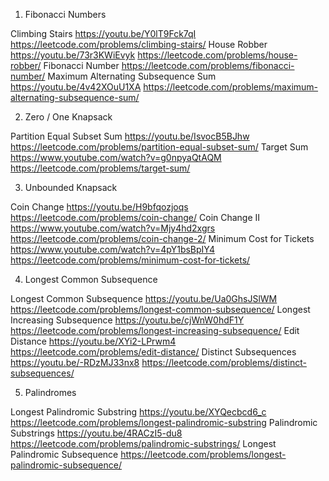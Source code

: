 1. Fibonacci Numbers	

Climbing Stairs	https://youtu.be/Y0lT9Fck7qI	https://leetcode.com/problems/climbing-stairs/
House Robber	https://youtu.be/73r3KWiEvyk	https://leetcode.com/problems/house-robber/
Fibonacci Number		https://leetcode.com/problems/fibonacci-number/
Maximum Alternating Subsequence Sum	https://youtu.be/4v42XOuU1XA	https://leetcode.com/problems/maximum-alternating-subsequence-sum/
		
2. Zero / One Knapsack		

Partition Equal Subset Sum	https://youtu.be/IsvocB5BJhw	https://leetcode.com/problems/partition-equal-subset-sum/
Target Sum	https://www.youtube.com/watch?v=g0npyaQtAQM	https://leetcode.com/problems/target-sum/
		
3. Unbounded Knapsack		

Coin Change	https://youtu.be/H9bfqozjoqs	https://leetcode.com/problems/coin-change/
Coin Change II	https://www.youtube.com/watch?v=Mjy4hd2xgrs	https://leetcode.com/problems/coin-change-2/
Minimum Cost for Tickets	https://www.youtube.com/watch?v=4pY1bsBpIY4	https://leetcode.com/problems/minimum-cost-for-tickets/
		
4. Longest Common Subsequence		

Longest Common Subsequence	https://youtu.be/Ua0GhsJSlWM	https://leetcode.com/problems/longest-common-subsequence/
Longest Increasing Subsequence	https://youtu.be/cjWnW0hdF1Y	https://leetcode.com/problems/longest-increasing-subsequence/
Edit Distance	https://youtu.be/XYi2-LPrwm4	https://leetcode.com/problems/edit-distance/
Distinct Subsequences	https://youtu.be/-RDzMJ33nx8	https://leetcode.com/problems/distinct-subsequences/
		
5. Palindromes		

Longest Palindromic Substring	https://youtu.be/XYQecbcd6_c	https://leetcode.com/problems/longest-palindromic-substring
Palindromic Substrings	https://youtu.be/4RACzI5-du8	https://leetcode.com/problems/palindromic-substrings/
Longest Palindromic Subsequence		https://leetcode.com/problems/longest-palindromic-subsequence/
